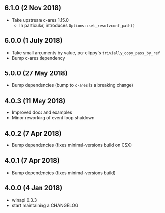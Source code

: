 ## 6.1.0 (2 Nov 2018)

* Take upstream c-ares 1.15.0
  * In particular, introduces `Options::set_resolvconf_path()`

## 6.0.0 (1 July 2018)

* Take small arguments by value, per clippy's `trivially_copy_pass_by_ref`
* Bump c-ares dependency

## 5.0.0 (27 May 2018)

* Bump dependencies (bump to `c-ares` is a breaking change)

## 4.0.3 (11 May 2018)

* Improved docs and examples
* Minor reworking of event loop shutdown

## 4.0.2 (7 Apr 2018)

* Bump dependencies (fixes minimal-versions build on OSX)

## 4.0.1 (7 Apr 2018)

* Bump dependencies (fixes minimal-versions build)

## 4.0.0 (4 Jan 2018)

* winapi 0.3.3
* start maintaining a CHANGELOG
